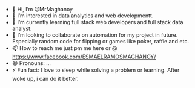 - 👋 Hi, I’m @MrMaghanoy
- 👀 I’m interested in data analytics and web developmentt.
- 🌱 I’m currently learning full stack web developers and full stack data analyst.
- 💞️ I’m looking to collaborate on automation for my project in future. Especially random code for flipping or games like poker, raffle and etc.
- 📫 How to reach me just pm me here or @ https://www.facebook.com/ESMAELRAMOSMAGHANOY/
- 😄 Pronouns: ...
- ⚡ Fun fact: I love to sleep while solving a problem or learning. After woke up, i can do it better.

<!---
MrMaghanoy/MrMaghanoy is a ✨ special ✨ repository because its `README.md` (this file) appears on your GitHub profile.
You can click the Preview link to take a look at your changes.
--->
